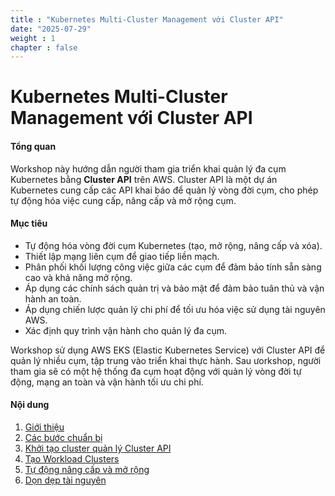 ```yaml
---
title : "Kubernetes Multi-Cluster Management với Cluster API"
date: "2025-07-29"
weight : 1 
chapter : false
---
```

# Kubernetes Multi-Cluster Management với Cluster API
#### Tổng quan

Workshop này hướng dẫn người tham gia triển khai quản lý đa cụm Kubernetes bằng **Cluster API** trên AWS. Cluster API là một dự án Kubernetes cung cấp các API khai báo để quản lý vòng đời cụm, cho phép tự động hóa việc cung cấp, nâng cấp và mở rộng cụm. 

#### Mục tiêu
- Tự động hóa vòng đời cụm Kubernetes (tạo, mở rộng, nâng cấp và xóa).
- Thiết lập mạng liên cụm để giao tiếp liền mạch.
- Phân phối khối lượng công việc giữa các cụm để đảm bảo tính sẵn sàng cao và khả năng mở rộng.
- Áp dụng các chính sách quản trị và bảo mật để đảm bảo tuân thủ và vận hành an toàn.
- Áp dụng chiến lược quản lý chi phí để tối ưu hóa việc sử dụng tài nguyên AWS.
- Xác định quy trình vận hành cho quản lý đa cụm.

Workshop sử dụng AWS EKS (Elastic Kubernetes Service) với Cluster API để quản lý nhiều cụm, tập trung vào triển khai thực hành. Sau ưorkshop, người tham gia sẽ có một hệ thống đa cụm hoạt động với quản lý vòng đời tự động, mạng an toàn và vận hành tối ưu chi phí.

#### Nội dung
 1. [Giới thiệu ](1-introduce/)   
 2. [Các bước chuẩn bị](2-prerequiste/)
 3. [Khởi tạo cluster quản lý Cluster API](3-iniclusters/)
 4. [Tạo Workload Clusters](4-creclusters/)
 5. [Tự động nâng cấp và mở rộng](5-upgrade_scaling/)
 6. [Dọn dẹp tài nguyên](6-cleanup/)
